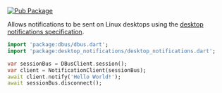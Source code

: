[![Pub Package](https://img.shields.io/pub/v/desktop_notifications.svg)](https://pub.dev/packages/desktop_notifications)

Allows notifications to be sent on Linux desktops using the [desktop notifications specification](https://developer.gnome.org/notification-spec/).

```dart
import 'package:dbus/dbus.dart';
import 'package:desktop_notifications/desktop_notifications.dart';

var sessionBus = DBusClient.session();
var client = NotificationClient(sessionBus);
await client.notify('Hello World!');
await sessionBus.disconnect();
```
